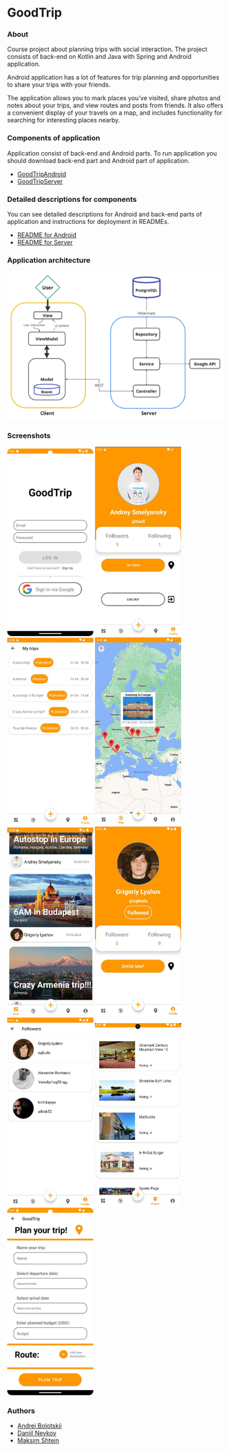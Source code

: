 # GoodTrip

### About

Course project about planning trips with social interaction. 
The project consists of back-end on Kotlin and Java with Spring and Android application.

Android application has a lot of features for trip
planning and opportunities to share your trips with your friends.

The application allows you to mark places you've visited, share photos and notes about your trips, and view routes and posts from friends. It also offers a convenient display of your travels on a map, and includes functionality for searching for interesting places nearby.

### Components of application

Application consist of back-end and Android parts. To run application you should download back-end part and Android part of application. 

* [GoodTripAndroid](https://github.com/GoodTripProject/GoodTripAndroid)
* [GoodTripServer](https://github.com/GoodTripProject/GoodTripServer)

### Detailed descriptions for components

You can see detailed descriptions for Android and back-end parts of application and instructions for deployment in READMEs.
* [README for Android](https://github.com/GoodTripProject/GoodTripAndroid/blob/main/README.md)
* [README for Server](https://github.com/GoodTripProject/GoodTripServer/blob/main/README.md)

### Application architecture

![img.png](assets/img.png)

### Screenshots 

<img src="assets/login_screen.jpg" width="200" alt=""> 
<img src="assets/screen1.jpg" width="200" alt="">
<img src="assets/screen2.jpg" width="200" alt="">
<img src="assets/screen3.jpg" width="200" alt="">
<img src="assets/screen4.jpg" width="200" alt="">
<img src="assets/screen5.jpg" width="200" alt="">
<img src="assets/screen6.jpg" width="200" alt="">
<img src="assets/screen7.jpg" width="200" alt="">
<img src="assets/screen8.jpg" width="200" alt="">

### Authors

* [Andrei Bolotskii](https://github.com/andrewbolotsky)
* [Daniil Neykov](https://github.com/cowboymalboro1884)
* [Maksim Shtein](https://github.com/MaksimkaSH)

